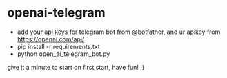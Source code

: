 # openai-telegram

- add your api keys for telegram bot from @botfather, and ur apikey from https://openai.com/api/
- pip install -r requirements.txt
- python open_ai_telegram_bot.py



give it a minute to start on first start, have fun! ;)
